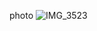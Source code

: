 photo
![IMG_3523](https://github.com/MikaelArseneau/H24_V11_inspirations_Arseneau/assets/70522797/e2b326b9-0dec-4be8-abaa-bbaed76528e3)
